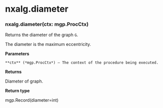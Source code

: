 # nxalg.diameter


### nxalg.diameter(ctx: mgp.ProcCtx)
Returns the diameter of the graph `G`.

The diameter is the maximum eccentricity.


**Parameters**

    **ctx** (*mgp.ProcCtx*) – The context of the procedure being executed.



**Returns**

Diameter of graph.



**Return type**

mgp.Record(diameter=int)
